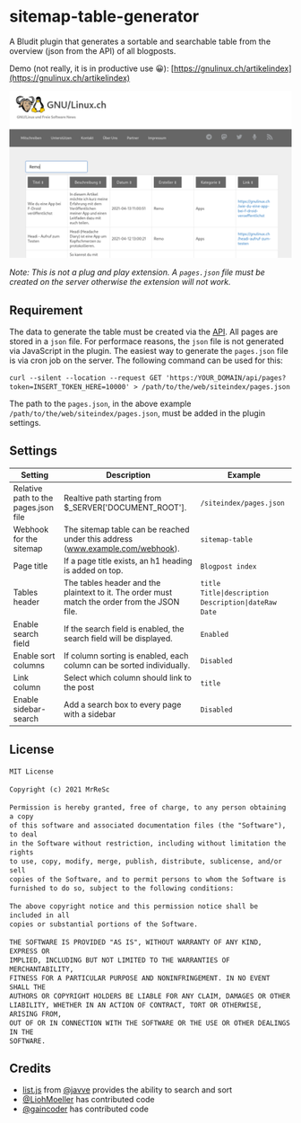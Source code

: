# sitemap-table-generator
A Bludit plugin that generates a sortable and searchable table from the overview (json from the API) of all blogposts.

Demo (not really, it is in productive use :grinning:): [https://gnulinux.ch/artikelindex](https://gnulinux.ch/artikelindex)

![](docs/screenshot_01.png)

*Note: This is not a plug and play extension. A `pages.json` file must be created on the server otherwise the extension will not work.*

## Requirement
The data to generate the table must be created via the [API](https://docs.bludit.com/en/api/introduction). All pages are stored in a `json` file. For performace reasons, the `json` file is not generated via JavaScript in the plugin. The easiest way to generate the `pages.json` file is via cron job on the server. The following command can be used for this:

```
curl --silent --location --request GET 'https:/YOUR_DOMAIN/api/pages?token=INSERT_TOKEN_HERE=10000' > /path/to/the/web/siteindex/pages.json
```
The path to the `pages.json`, in the above example `/path/to/the/web/siteindex/pages.json`, must be added in the plugin settings.

## Settings
| Setting | Description | Example |
|-|-|-|
| Relative path to the pages.json file | Realtive path starting from $_SERVER['DOCUMENT_ROOT']. | `/siteindex/pages.json` |
| Webhook for the sitemap | The sitemap table can be reached under this address (www.example.com/webhook). | `sitemap-table` |
| Page title | If a page title exists, an h1 heading is added on top. | `Blogpost index` |
| Tables header | The tables header and the plaintext to it. The order  must match the order from the JSON file. | `title Title\|description Description\|dateRaw Date` |
| Enable search field | If the search field is enabled, the search field will be displayed. | `Enabled` |
| Enable sort columns | If column sorting is enabled, each column can be sorted individually. | `Disabled` |
| Link column | Select which column should link to the post | `title` |
| Enable sidebar-search | Add a search box to every page with a sidebar | `Disabled` |


## License
~~~
MIT License

Copyright (c) 2021 MrReSc

Permission is hereby granted, free of charge, to any person obtaining a copy
of this software and associated documentation files (the "Software"), to deal
in the Software without restriction, including without limitation the rights
to use, copy, modify, merge, publish, distribute, sublicense, and/or sell
copies of the Software, and to permit persons to whom the Software is
furnished to do so, subject to the following conditions:

The above copyright notice and this permission notice shall be included in all
copies or substantial portions of the Software.

THE SOFTWARE IS PROVIDED "AS IS", WITHOUT WARRANTY OF ANY KIND, EXPRESS OR
IMPLIED, INCLUDING BUT NOT LIMITED TO THE WARRANTIES OF MERCHANTABILITY,
FITNESS FOR A PARTICULAR PURPOSE AND NONINFRINGEMENT. IN NO EVENT SHALL THE
AUTHORS OR COPYRIGHT HOLDERS BE LIABLE FOR ANY CLAIM, DAMAGES OR OTHER
LIABILITY, WHETHER IN AN ACTION OF CONTRACT, TORT OR OTHERWISE, ARISING FROM,
OUT OF OR IN CONNECTION WITH THE SOFTWARE OR THE USE OR OTHER DEALINGS IN THE
SOFTWARE.
~~~

## Credits
* [list.js](https://listjs.com/) from [@javve](https://github.com/javve) provides the ability to search and sort
* [@LiohMoeller](https://github.com/LiohMoeller) has contributed code
* [@gaincoder](https://github.com/gaincoder) has contributed code